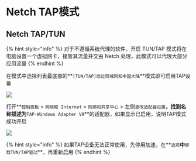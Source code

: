 # Netch TAP模式

## Netch TAP/TUN

{% hint style="info" %}
对于不遵循系统代理的软件，开启 TUN/TAP 模式将在电脑设置一个虚拟网卡，接管其流量并交由 Netch 处理，此模式可以代理大部分应用流量
{% endhint %}

在模式中选择列表最底部的**`[TUN/TAP]绕过局域网和中国大陆`**模式即可启用TAP设备

![](https://cdn.jsdelivr.net/gh/EYW-015/Oculus-guide-China/img/netch/netch_mode.png)

打开**`控制面板` &gt; `网络和 Internet` &gt; `网络和共享中心` &gt; 左侧`更改适配器设置`**，找到名称描述为**`TAP-Windows Adapter V9`**的适配器，如果显示已启用，说明TAP模式成功开启

![](https://cdn.jsdelivr.net/gh/EYW-015/Oculus-guide-China/img/netch/netch4.png)

{% hint style="info" %}
如果TAP设备无法正常使用，先停用加速，在**`选项`**中**`卸载TUN/TAP驱动`**，再重新启用
{% endhint %}

